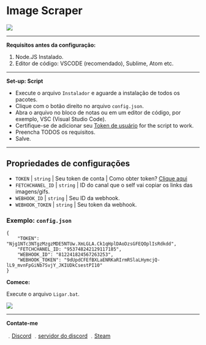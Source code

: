 # Image Scraper

![](https://media.discordapp.net/attachments/1062790187844911234/1062793731012563004/image.png)


----------
**Requisitos antes da configuração:**

1. Node.JS Instalado.
2. Editor de código: VSCODE (recomendado), Sublime, Atom etc.
----------
**Set-up: Script**

- Execute o arquivo `Instalador` e aguarde a instalação de todos os pacotes.
- Clique com o botão direito no arquivo `config.json`.
- Abra o arquivo no bloco de notas ou em um editor de código, por exemplo, VSC (Visual Studio Code).
- Certifique-se de adicionar seu [Token de usuário](https://www.youtube.com/watch?v=YEgFvgg7ZPI) for the script to work.
- Preencha TODOS os requisitos.
- Salve.
----------

## Propriedades de configurações
- `TOKEN` | `string` | Seu token de conta | Como obter token? [Clique aqui](https://www.youtube.com/watch?v=YEgFvgg7ZPI)
- `FETCHCHANEL_ID` | `string` | ID do canal que o self vai copiar os links das imagens/gifs.
- `WEBHOOK_ID` | `string` | Seu ID da webhook.
- `WEBHOOK_TOKEN` | `string` | Seu token da webhook.

### Exemplo: `config.json`

```
{
    "TOKEN": "Njg1NTc3NTgzMzgzMDE5NTUw.XmLGLA.Ck1qHplDAoDzsGFEQOplIsRdkdd",
    "FETCHCHANEL_ID: "953748242129117185",
    "WEBHOOK_ID": "812241824567263253",
    "WEBHOOK_TOKEN": "9dUpdCFEfBXLaENRKaRIrmRSlaLHymcjQ-lL9_mvnFpGiNb7SvjY_JKIUDkCsestPI10"
}
```

**Comece:**

Execute o arquivo `Ligar.bat`.

![](https://media.discordapp.net/attachments/1062790187844911234/1062790229246869637/image.png)


----------
**Contate-me**

﹒[Discord](https://discord.com/users/472756345909805059)
﹒[servidor do discord](https://discord.gg/giflandia)
﹒[Steam](https://steamcommunity.com/id/Tzrico/)
